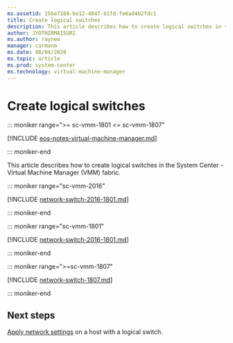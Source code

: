 ```yaml
---
ms.assetid: 15be7169-be12-4047-b1fd-fe6ad4b2fdc1
title: Create logical switches
description: This article describes how to create logical switches in the VMM fabric
author: JYOTHIRMAISURI
ms.author: raynew
manager: carmonm
ms.date: 08/04/2020
ms.topic: article
ms.prod: system-center
ms.technology: virtual-machine-manager
---
```

# Create logical switches

::: moniker range=">= sc-vmm-1801 <= sc-vmm-1807"

[!INCLUDE [eos-notes-virtual-machine-manager.md](../includes/eos-notes-virtual-machine-manager.md)]

::: moniker-end

This article describes how to create logical switches in the System Center - Virtual Machine Manager (VMM) fabric.

::: moniker range="sc-vmm-2016"

[!INCLUDE [network-switch-2016-1801.md](../includes/network-switch-2016-1801.md)]

::: moniker-end

::: moniker range="sc-vmm-1801"

[!INCLUDE [network-switch-2016-1801.md](../includes/network-switch-2016-1801.md)]

::: moniker-end

::: moniker range=">=sc-vmm-1807"

[!INCLUDE [network-switch-1807.md](../includes/network-switch-1807.md)]

::: moniker-end

## Next steps

[Apply network settings](hyper-v-network.md) on a host with a logical switch.
